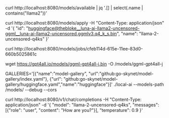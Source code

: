 curl http://localhost:8080/models/available | jq '.[] | select(.name | contains("llama2"))'

curl http://localhost:8080/models/apply -H "Content-Type: application/json" -d '{
    "id": "huggingface@thebloke__luna-ai-llama2-uncensored-ggml__luna-ai-llama2-uncensored.ggmlv3.q4_k_s.bin",
    "name": "llama-2-uncensored-q4ks"
	}'

curl http://localhost:8080/models/jobs/cfeb114d-615e-11ee-83d0-660b5025861c


wget https://gpt4all.io/models/ggml-gpt4all-j.bin -O /models/ggml-gpt4all-j

GALLERIES='[{"name":"model-gallery", "url":"github:go-skynet/model-gallery/index.yaml"}, {"url": "github:go-skynet/model-gallery/huggingface.yaml","name":"huggingface"}]' ./local-ai --models-path /models/ --debug --cors




curl http://localhost:8080/v1/chat/completions -H "Content-Type: application/json" -d '{
     "model": "llama-2-uncensored-q4ks",
     "messages": [{"role": "user", "content": "How are you?"}],
     "temperature": 0.9
   }'